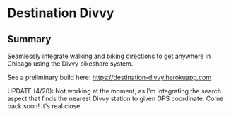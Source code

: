 # Destination Divvy

## Summary

Seamlessly integrate walking and biking directions to get anywhere in Chicago using the Divvy bikeshare system.

See a preliminary build here: https://destination-divvy.herokuapp.com

UPDATE (4/20): Not working at the moment, as I'm integrating the search aspect that finds the nearest Divvy station to given GPS coordinate. Come back soon! It's real close.
